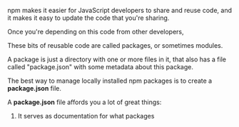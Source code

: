 npm makes it easier for JavaScript developers to share and reuse code, and it makes it easy to update the code that you're sharing.

Once you're depending on this code from other developers,

These bits of reusable code are called packages, or sometimes modules.

A package is just a directory with one or more files in it, that also has a file called "package.json" with some metadata about this package.

The best way to manage locally installed npm packages is to create a **package.json** file.

A **package.json** file affords you a lot of great things:

1. It serves as documentation for what packages